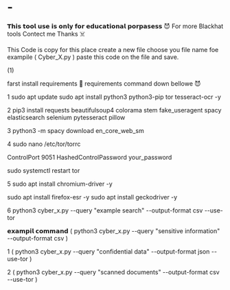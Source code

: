 # -
𝗧𝗵𝗶𝘀 𝘁𝗼𝗼𝗹 𝘂𝘀𝗲 𝗶𝘀 𝗼𝗻𝗹𝘆 𝗳𝗼𝗿 𝗲𝗱𝘂𝗰𝗮𝘁𝗶𝗼𝗻𝗮𝗹 𝗽𝗼𝗿𝗽𝗮𝘀𝗲𝘀𝘀 😈
For more Blackhat tools Contect me Thanks ☠️

This Code is copy for this place create a new file choose you file name foe exampile ( Cyber_X.py ) paste this code on the file and save.



(1)

farst install requirements 👻
requirements command down bellowe 😈


1  sudo apt update
sudo apt install python3 python3-pip tor tesseract-ocr -y



2   pip3 install requests beautifulsoup4 colorama stem fake_useragent spacy elasticsearch selenium pytesseract pillow


3   python3 -m spacy download en_core_web_sm

4   sudo nano /etc/tor/torrc

ControlPort 9051
HashedControlPassword your_password

sudo systemctl restart tor


5  sudo apt install chromium-driver -y

sudo apt install firefox-esr -y
sudo apt install geckodriver -y

6  python3 cyber_x.py --query "example search" --output-format csv --use-tor

𝗲𝘅𝗮𝗺𝗽𝗶𝗹 𝗰𝗼𝗺𝗺𝗮𝗻𝗱 ( python3 cyber_x.py --query "sensitive information" --output-format csv )

1  ( python3 cyber_x.py --query "confidential data" --output-format json --use-tor )

2 ( python3 cyber_x.py --query "scanned documents" --output-format csv --use-tor )


